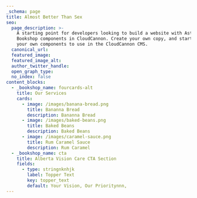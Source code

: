 ```yaml
---
_schema: page
title: Almost Better Than Sex
seo:
  page_description: >-
    A starting point for developers looking to build a website with Astro, using
    Bookshop components in CloudCannon. Create your own copy, and start creating
    your own components to use in the CloudCannon CMS.
  canonical_url:
  featured_image:
  featured_image_alt:
  author_twitter_handle:
  open_graph_type:
  no_index: false
content_blocks:
  - _bookshop_name: fourcards-alt
    title: Our Services
    cards:
      - image: /images/banana-bread.png
        title: Bananna Bread
        description: Bananna Bread
      - image: /images/baked-beans.png
        title: Baked Beans
        description: Baked Beans
      - image: /images/caramel-sauce.png
        title: Rum Caramel Sauce
        description: Rum Caramel
  - _bookshop_name: cta
    title: Alberta Vision Care CTA Section
    fields:
      - type: stringnknhjk
        label: Topper Text
        key: topper_text
        default: Your Vision, Our Prioritynnn,
---
```


